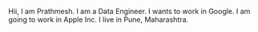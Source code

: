 Hii, I am Prathmesh.
I am a Data Engineer.
I wants to work in Google.
I am going to work in Apple Inc.
I live in Pune, Maharashtra.